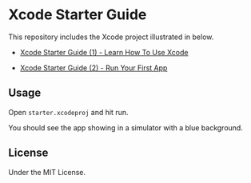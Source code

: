 # Xcode Starter Guide

This repository includes the Xcode project illustrated in below.

- [Xcode Starter Guide (1) - Learn How To Use Xcode](https://medium.com/@calw9/xcode-starter-guide-1-learn-how-to-use-xcode-7b852a4619ba) 

- [Xcode Starter Guide (2) - Run Your First App](https://medium.com/@calw9/xcode-starter-guide-2-run-your-first-app-8317520613fc)

## Usage

Open `starter.xcodeproj` and hit run. 

You should see the app showing in a simulator with a blue background.

## License

Under the MIT License.

